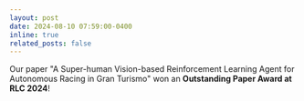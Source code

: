 ```yaml
---
layout: post
date: 2024-08-10 07:59:00-0400
inline: true
related_posts: false
---
```


Our paper "A Super-human Vision-based Reinforcement Learning Agent for Autonomous Racing in Gran Turismo" won an **Outstanding Paper Award at RLC 2024**!
